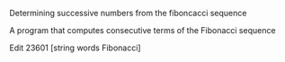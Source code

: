 
Determining successive numbers from the fiboncacci sequence

A program that computes consecutive terms of the Fibonacci sequence

Edit 
23601 [string words Fibonacci] 
